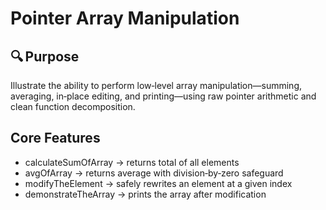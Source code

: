# Pointer Array Manipulation
 
## 🔍 Purpose
 Illustrate the ability to perform low‑level array manipulation—summing, averaging, in‑place editing, and printing—using raw pointer arithmetic and clean function decomposition.  
 
## Core Features  
- calculateSumOfArray → returns total of all elements
- avgOfArray → returns average with division‑by‑zero safeguard
- modifyTheElement → safely rewrites an element at a given index
- demonstrateTheArray → prints the array after modification
